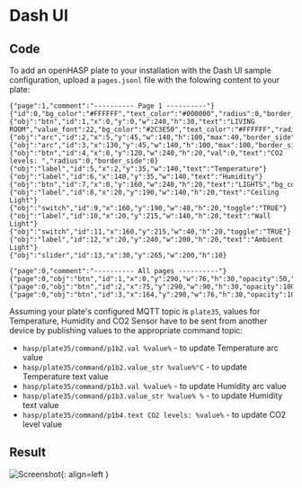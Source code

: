 
<h1>Dash UI</h1>

<h2>Code</h2>

To add an openHASP plate to your installation with the Dash UI sample configuration, upload a `pages.jsonl` file with the folowing content to your plate:

```text
{"page":1,"comment":"---------- Page 1 ----------"}
{"id":0,"bg_color":"#FFFFFF","text_color":"#000000","radius":0,"border_side":0}
{"obj":"btn","id":1,"x":0,"y":0,"w":240,"h":30,"text":"LIVING ROOM","value_font":22,"bg_color":"#2C3E50","text_color":"#FFFFFF","radius":0,"border_side":0}
{"obj":"arc","id":2,"x":5,"y":45,"w":140,"h":100,"max":40,"border_side":0,"type":0,"rotation":0,"start_angle":180,"end_angle":0,"start_angle1":180,"value_font":12,"value_ofs_x":-19,"value_ofs_y":-4,"bg_opa":0}
{"obj":"arc","id":3,"x":130,"y":45,"w":140,"h":100,"max":100,"border_side":0,"type":0,"start_angle":180,"end_angle":0,"start_angle1":180,"value_font":12,"value_color":"#000000","value_ofs_x":-19,"value_ofs_y":-4,"bg_opa":0}
{"obj":"btn","id":4,"x":0,"y":120,"w":240,"h":20,"val":0,"text":"CO2 levels: ","radius":0,"border_side":0}
{"obj":"label","id":5,"x":2,"y":35,"w":140,"text":"Temperature"}
{"obj":"label","id":6,"x":140,"y":35,"w":140,"text":"Humidity"}
{"obj":"btn","id":7,"x":0,"y":160,"w":240,"h":20,"text":"LIGHTS","bg_color":"#F1C40F","text_color":"#FFFFFF","radius":0,"border_side":0}
{"obj":"label","id":8,"x":20,"y":190,"w":140,"h":20,"text":"Ceiling Light"}
{"obj":"switch","id":9,"x":160,"y":190,"w":40,"h":20,"toggle":"TRUE"}
{"obj":"label","id":10,"x":20,"y":215,"w":140,"h":20,"text":"Wall Light"}
{"obj":"switch","id":11,"x":160,"y":215,"w":40,"h":20,"toggle":"TRUE"}
{"obj":"label","id":12,"x":20,"y":240,"w":200,"h":20,"text":"Ambient Light"}
{"obj":"slider","id":13,"x":30,"y":265,"w":200,"h":10}

{"page":0,"comment":"---------- All pages ----------"}
{"page":0,"obj":"btn","id":1,"x":0,"y":290,"w":76,"h":30,"opacity":50,"text":"\uE141","radius":0,"bg_color":"#34495E","text_color":"#000000"}
{"page":0,"obj":"btn","id":2,"x":75,"y":290,"w":90,"h":30,"opacity":100,"text":"\uE2DC","radius":0,"bg_color":"#34495E","text_color":"#000000"}
{"page":0,"obj":"btn","id":3,"x":164,"y":290,"w":76,"h":30,"opacity":100,"text":"\uF054","radius":0,"bg_color":"#34495E","text_color":"#000000"}
```

Assuming your plate's configured MQTT topic is `plate35`, values for Temperature, Humidity and CO2 Sensor have to be sent from another device by publishing values to the appropriate command topic:

- `hasp/plate35/command/p1b2.val %value%` - to update Temperature arc value
- `hasp/plate35/command/p1b2.value_str %value%°C` - to update Temperature text value
- `hasp/plate35/command/p1b3.val %value%` - to update Humidity arc value 
- `hasp/plate35/command/p1b3.value_str %value% %` - to update Humidity text value
- `hasp/plate35/command/p1b4.text CO2 levels: %value%` - to update CO2 level value

<h2>Result</h2>

![Screenshot](assets/images/screenshots/lanbon.png){: align=left }

<div style="clear:both;"></div>
